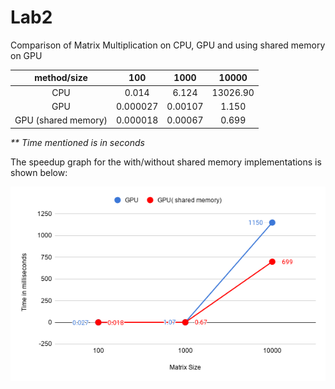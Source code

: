 # Lab2

Comparison of Matrix Multiplication on CPU, GPU and using shared memory on GPU


| method/size            | 100        | 1000      | 10000      |
| :--------------------: | :--------: | :-------: | :--------: |
| CPU                    | 0.014      | 6.124     | 13026.90   |
| GPU                    | 0.000027   | 0.00107   | 1.150      |
| GPU  (shared memory)   | 0.000018   | 0.00067   | 0.699      |


*\*\* Time mentioned is in seconds*


The speedup graph for the with/without shared memory implementations is shown below:


![Speedup Graph](./graph.png)

